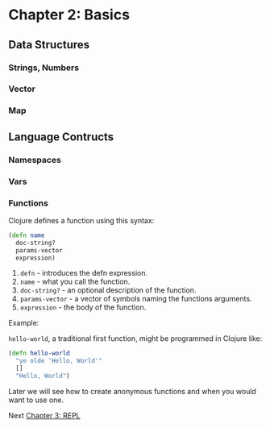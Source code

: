 # Chapter 2: Basics

## Data Structures

### Strings, Numbers

### Vector

### Map


## Language Contructs 

### Namespaces

### Vars

### Functions

Clojure defines a function using this syntax:

 ```clojure
 (defn name
   doc-string?
   params-vector
   expression)
 ```

 1. `defn` - introduces the defn expression.
 2. `name` - what you call the function.
 3. `doc-string?` - an optional description of the function.
 4. `params-vector` - a vector of symbols naming the functions arguments.
 5. `expression` - the body of the function.

Example: 

 `hello-world`, a traditional first function, might be programmed in Clojure like:

 ```clojure
 (defn hello-world
   "ye olde 'Hello, World'"
   []
   "Hello, World")
 ```
 
 Later we will see how to create anonymous functions and when you would want to use one.
 
 
Next [Chapter 3: REPL](/Pages/3-repl.md)
